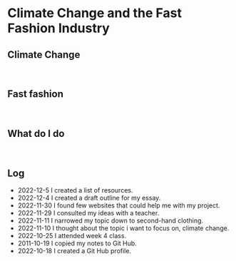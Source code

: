 # Climate Change and the Fast Fashion Industry
## Climate Change

<br>

## Fast fashion

<br>

## What do I do

<br>

## Log

- 2022-12-5 I created a list of resources.
- 2022-12-4 I created a draft outline for my essay.
- 2022-11-30 I found few websites that could help me with my project.
- 2022-11-29 I consulted my ideas with a teacher.
- 2022-11-11 I narrowed my topic down to second-hand clothing.
- 2022-11-10 I thought about the topic i want to focus on, climate change.
- 2022-10-25 I attended week 4 class.
- 2011-10-19 I copied my notes to Git Hub.
- 2022-10-18 I created a Git Hub profile.
